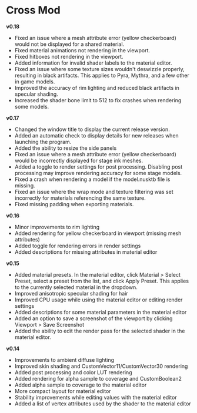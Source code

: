 # Cross Mod
**v0.18**
* Fixed an issue where a mesh attribute error (yellow checkerboard) would not be displayed for a shared material.
* Fixed material animations not rendering in the viewport.
* Fixed hitboxes not rendering in the viewport.
* Added information for invalid shader labels to the material editor.
* Fixed an issue where some texture sizes wouldn't deswizzle properly, resulting in black artifacts. This applies to Pyra, Mythra, and a few other in game models.
* Improved the accuracy of rim lighting and reduced black artifacts in specular shading.
* Increased the shader bone limit to 512 to fix crashes when rendering some models.

**v0.17**
* Changed the window title to display the current release version.
* Added an automatic check to display details for new releases when launching the program.
* Added the ability to resize the side panels
* Fixed an issue where a mesh attribute error (yellow checkerboard) would be incorrectly displayed for stage ink meshes.
* Added a toggle to render settings for post processing. Disabling post processing may improve rendering accuracy for some stage models.
* Fixed a crash when rendering a model if the model.nusktb file is missing.
* Fixed an issue where the wrap mode and texture filtering was set incorrectly for materials referencing the same texture.
* Fixed missing padding when exporting materials.

**v0.16**
* Minor improvements to rim lighting
* Added rendering for yellow checkerboard in viewport (missing mesh attributes)
* Added toggle for rendering errors in render settings
* Added descriptions for missing attributes in material editor

**v0.15**
* Added material presets. In the material editor, click Material > Select Preset, select a preset from the list, and click Apply Preset. This applies to the currently selected material in the dropdown.
* Improved anisotropic specular shading for hair
* Improved CPU usage while using the material editor or editing render settings
* Added descriptions for some material parameters in the material editor
* Added an option to save a screenshot of the viewport by clicking Viewport > Save Screenshot
* Added the ability to edit the render pass for the selected shader in the material editor.

**v0.14**
* Improvements to ambient diffuse lighting
* Improved skin shading and CustomVector11/CustomVector30 rendering
* Added post processing and color LUT rendering
* Added rendering for alpha sample to coverage and CustomBoolean2
* Added alpha sample to coverage to the material editor
* More compact layout for material editor
* Stability improvements while editing values with the material editor
* Added a list of vertex attributes used by the shader to the material editor